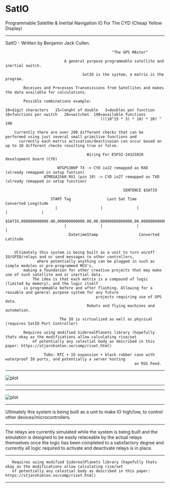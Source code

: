 # SatIO
Programmable Satellite &amp; Inertial Navigation IO For The CYD (Cheap Yellow Display)

---

SatIO - Written by Benjamin Jack Cullen.

                                                   "The GPS MAster"

                              A general purpose programmable satellite and inertial switch.

                                      SatIO is the system, a matrix is the program.

            Receives and Processes Transmissions from Satellites and makes the data available for calculations.

            Possible combinations example: 

    10=digit characters   15=lenght of double   3=doubles per function   10=functions per switch   20=switches  190=available functions
                                              (((10^15 * 3) * 10) * 20) ^ 190

        Currently there are over 200 different checks that can be performed using just several small primitive functions and
          currently each matrix activation/deactivaion can occur based on up to 10 different checks resulting true or false. 
                                  
                                        Wiring For ESP32-2432S028 development board (CYD)
              
                           WTGPS300P TX -> CYD io22 remapped as RXD (already remapped in setup funtion)
                     ATMEGA2560 RX1 (pin 19) -> CYD io27 remapped as TXD (already remapped in setup function)

                                                        SENTENCE $SATIO
                                                                                
                        START Tag                Last Sat Time                    Converted Longitude        
                          |                   |               |                   |               |                  
                        $SATIO,000000000000.00,000000000000.00,00.00000000000000,00.00000000000000,*Z
                              |               |               |                 |                              
                                DatetimeStamp                  Converted Latitude                                 


        Ultimately this system is being built as a unit to turn on/off IO/GPIO/relays and or send messages to other controllers,
                  where potentially anything can be plugged in such as simple modules or pre-programmed MCU's, 
            making a foundation for other creative projects that may make use of such satellite and or inertial data.
                The idea is that each matrix is a compound of logic (limited by memory), and the logic itself
            is programmable before and after flashing. Allowing for a reusable and general purpose system for any future
                                            projects requiring use of GPS data. 
                                        Robots and flying machines and automation.

                            The IO is virtualized as well as physical (requires SatIO Port Controller)

            Requires using modified SiderealPlanets library (hopefully thats okay as the modifications allow calculating rise/set
                of potentially any celestial body as described in this paper: https://stjarnhimlen.se/comp/riset.html)

                     ToDo: RTC + IO expansion + black rubber case with waterproof IO ports, and potentially a server hosting
                                                             an RSS Feed.                       
  

---

![plot](./images/vlcsnap-2024-11-08-11h00m47s505.png)

---

---

![plot](./images/vlcsnap-2024-11-08-10h58m42s127.png)

---


Ultimately this system is being built as a unit to make IO high/low, to control other devices/microcontrollers.

---


The relays are currently simulated while the system is being built and the simulation is designed to be easily
relaceable by the actual relays themselves once the logic has been completed to a satisfactory degree and currently
all logic required to activate and deactivate relays is in place.

---
  
       Requires using modified SiderealPlanets library (hopefully thats okay as the modifications allow calculating rise/set
       of potentially any celestial body as described in this paper: https://stjarnhimlen.se/comp/riset.html)

---
